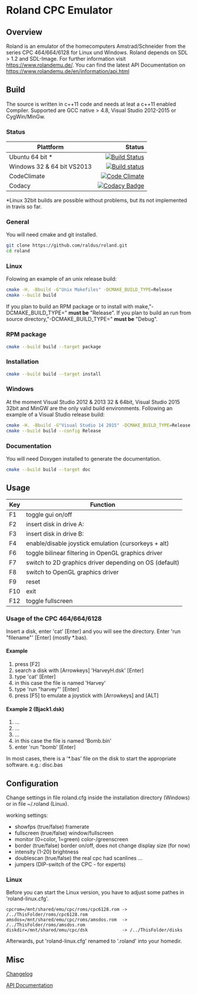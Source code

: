 # Roland CPC Emulator

## Overview
Roland is an emulator of the homecomputers Amstrad/Schneider from the series CPC 464/664/6128
for Linux und Windows.
Roland depends on SDL > 1.2 and SDL-Image.
For further information visit https://www.rolandemu.de/.
You can find the latest API Documentation on https://www.rolandemu.de/en/information/api.html

## Build
The source is written in c++11 code and needs at leat a c++11 enabled Compiler. Supported are GCC native > 4.8, Visual Studio 2012-2015 or CygWin/MinGw. 

### Status
Plattform|Status
---|--:
Ubuntu 64 bit * |[![Build Status](https://travis-ci.org/raldus/roland.svg?branch=master)](https://travis-ci.org/raldus/roland)
Windows 32 & 64 bit VS2013|[![Build status](https://ci.appveyor.com/api/projects/status/ced6joh6ichpeqaf/branch/master?svg=true)](https://ci.appveyor.com/project/raldus/roland-0xe5q/branch/master)
CodeClimate|[![Code Climate](https://codeclimate.com/github/raldus/roland/badges/gpa.svg)](https://codeclimate.com/github/raldus/roland)|
Codacy|[![Codacy Badge](https://api.codacy.com/project/badge/Grade/19a42389d36f4f99b2827aff199d2f8c)](https://www.codacy.com/app/raldus/roland?utm_source=github.com&amp;utm_medium=referral&amp;utm_content=raldus/roland&amp;utm_campaign=Badge_Grade)|

*Linux 32bit builds are possible without problems, but its not implemented in travis so far.

### General
You will need cmake and git installed.
```bash
git clone https://github.com/raldus/roland.git
cd roland
```

### Linux
Folowing an example of an unix release build:
```bash
cmake -H. -Bbuild -G"Unix Makefiles" -DCMAKE_BUILD_TYPE=Release
cmake --build build
```
If you plan to build an RPM package or to install with make,"-DCMAKE_BUILD_TYPE=" **must be** "Release".
If you plan to build an run from source directory,"-DCMAKE_BUILD_TYPE=" **must be** "Debug".

### RPM package

```bash
cmake --build build --target package
```

### Installation

```bash
cmake --build build --target install
```

### Windows
At the moment Visual Studio 2012 & 2013 32 & 64bit, Visual Studio 2015 32bit and MinGW are the only valid build environments.
Following an example of a Visual Studio release build:
```bash
cmake -H. -Bbuild -G"Visual Studio 14 2015" -DCMAKE_BUILD_TYPE=Release
cmake --build build --config Release
```

### Documentation
You will need Doxygen installed to generate the documentation.
```bash
cmake --build build --target doc
```

## Usage
Key|Function
-----|--------
F1|toggle gui on/off
F2|insert disk in drive A:
F3|insert disk in drive B:
F4|enable/disable joystick emulation (cursorkeys + alt)
F6|toggle bilinear filtering in OpenGL graphics driver
F7|switch to 2D graphics driver depending on OS (default)
F8|switch to OpenGL graphics driver
F9|reset
F10|exit
F12|toggle fullscreen

### Usage of the CPC 464/664/6128
Insert a disk, enter 'cat'  [Enter] and
you will see the directory. Enter 'run "filename"'  [Enter] (mostly *.bas).

#### Example
>
1. press [F2]
2. search a disk with [Arrowkeys] 'HarveyH.dsk' [Enter]
3. type 'cat'  [Enter]
4. in this case the file is named 'Harvey'
5. type 'run "harvey"'  [Enter]
6. press [F5] to emulate a joystick with [Arrowkeys] and [ALT]

#### Example 2 (Bjack1.dsk)
>
1. ...
2. ...
3. ...
4. in this case the file is named 'Bomb.bin'
5. enter 'run "bomb'  [Enter]

In most cases, there is a '*.bas' file on the disk
to start the appropriate software. e.g.: disc.bas

## Configuration
Change settings in file roland.cfg inside the installation directory
(Windows) or in file ~/.roland (Linux).

working settings:
* showfps    (true/false) framerate
* fullscreen (true/false) window/fullscreen
* monitor    (0=color, 1=green) color-/greenscreen
* border     (true/false) border on/off, does not change display size (for now)
* intensity  (1-20) brightness
* doublescan (true/false) the real cpc had scanlines ...
* jumpers    (DIP-switch of the CPC - for experts)

### Linux
Before you can start the Linux version, you have to adjust some pathes in
'roland-linux.cfg'.
```text
cpcrom=/mnt/shared/emu/cpc/roms/cpc6128.rom -> /../ThisFolder/roms/cpc6128.rom
amsdos=/mnt/shared/emu/cpc/roms/amsdos.rom  -> /../ThisFolder/roms/amsdos.rom
diskdir=/mnt/shared/emu/cpc/dsk             -> /../ThisFolder/disks
```
Afterwards, put 'roland-linux.cfg' renamed to '.roland' into your homedir.

## Misc
[Changelog](https://github.com/raldus/roland/blob/master/CHANGELOG.md)

[API Documentation](https://www.rolandemu.de/en/information/api.html)

